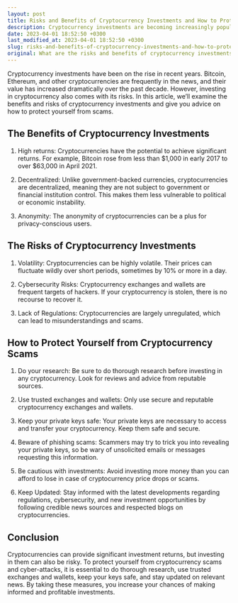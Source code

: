 ```yaml
---
layout: post
title: Risks and Benefits of Cryptocurrency Investments and How to Protect Yourself from Scams
description: Cryptocurrency investments are becoming increasingly popular, but what are the risks and benefits? Learn how to protect yourself from scams and make informed investment decisions.
date: 2023-04-01 18:52:50 +0300
last_modified_at: 2023-04-01 18:52:50 +0300
slug: risks-and-benefits-of-cryptocurrency-investments-and-how-to-protect-yourself-from-scams
original: What are the risks and benefits of cryptocurrency investments and how to protect yourself from scams?
---
```

Cryptocurrency investments have been on the rise in recent years. Bitcoin, Ethereum, and other cryptocurrencies are frequently in the news, and their value has increased dramatically over the past decade. However, investing in cryptocurrency also comes with its risks. In this article, we’ll examine the benefits and risks of cryptocurrency investments and give you advice on how to protect yourself from scams.

## The Benefits of Cryptocurrency Investments

1. High returns: Cryptocurrencies have the potential to achieve significant returns. For example, Bitcoin rose from less than $1,000 in early 2017 to over $63,000 in April 2021. 

2. Decentralized: Unlike government-backed currencies, cryptocurrencies are decentralized, meaning they are not subject to government or financial institution control. This makes them less vulnerable to political or economic instability.

3. Anonymity: The anonymity of cryptocurrencies can be a plus for privacy-conscious users.

## The Risks of Cryptocurrency Investments

1. Volatility: Cryptocurrencies can be highly volatile. Their prices can fluctuate wildly over short periods, sometimes by 10% or more in a day.

2. Cybersecurity Risks: Cryptocurrency exchanges and wallets are frequent targets of hackers. If your cryptocurrency is stolen, there is no recourse to recover it.

3. Lack of Regulations: Cryptocurrencies are largely unregulated, which can lead to misunderstandings and scams. 

## How to Protect Yourself from Cryptocurrency Scams

1. Do your research: Be sure to do thorough research before investing in any cryptocurrency. Look for reviews and advice from reputable sources. 

2. Use trusted exchanges and wallets: Only use secure and reputable cryptocurrency exchanges and wallets.

3. Keep your private keys safe: Your private keys are necessary to access and transfer your cryptocurrency. Keep them safe and secure. 

4. Beware of phishing scams: Scammers may try to trick you into revealing your private keys, so be wary of unsolicited emails or messages requesting this information. 

5. Be cautious with investments: Avoid investing more money than you can afford to lose in case of cryptocurrency price drops or scams. 

6. Keep Updated: Stay informed with the latest developments regarding regulations, cybersecurity, and new investment opportunities by following credible news sources and respected blogs on cryptocurrencies.

## Conclusion

Cryptocurrencies can provide significant investment returns, but investing in them can also be risky. To protect yourself from cryptocurrency scams and cyber-attacks, it is essential to do thorough research, use trusted exchanges and wallets, keep your keys safe, and stay updated on relevant news. By taking these measures, you increase your chances of making informed and profitable investments.